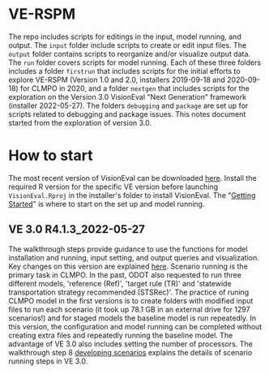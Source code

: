 # VE-RSPM

The repo includes scripts for editings in the input, model running, and output. The `input` folder include scripts to create or edit input files. The `output` folder contains scripts to reorganize and/or visualize output data. The `run` folder covers scripts for model running. Each of these three folders includes a folder `firstrun` that includes scripts for the initial efforts to explore VE-RSPM (Version 1.0 and 2.0, installers 2019-09-18 and 2020-09-18) for CLMPO in 2020, and a folder `nextgen` that includes scripts for the exploration on the Version 3.0 VisionEval "Next Generation" framework (installer 2022-05-27). The folders `debugging` and `package` are set up for scripts related to debugging and package issues. This notes document started from the exploration of version 3.0.

# How to start

The most recent version of VisionEval can be downloaded [here](https://visioneval.org/category/download.html). Install the required R version for the specific VE version before launching `VisionEval.Rproj` in the installer's folder to install VisionEval. The "[Getting Started](https://visioneval.org/docs/getting-started.html#getting-started)" is where to start on the set up and model running.

## VE 3.0 R4.1.3_2022-05-27

The walkthrough steps provide guidance to use the functions for model installation and running, input setting, and output queries and visualization. Key changes on this version are explained [here](https://github.com/VisionEval/VisionEval-Dev/releases/tag/beta-release-0.9). Scenario running is the primary task in CLMPO. In the past, ODOT also requested to run three different models, 'reference (Ref)', 'target rule (TR)' and 'statewide transportation strategy recommended (STSRec)'. The practice of runing CLMPO model in the first versions is to create folders with modified input files to run each scenario (it took up 78.1 GB in an external drive for 1297 scenarios!) and for staged models the baseline model is run repeatedly. In this version, the configuration and model running can be completed without creating extra files and repeatedly running the baseline model. The advantage of VE 3.0 also includes setting the number of processors. The walkthrough step 8 [developing scenarios](https://visioneval.org/docs/developing-scenarios.html) explains the details of scenario running steps in VE 3.0.
